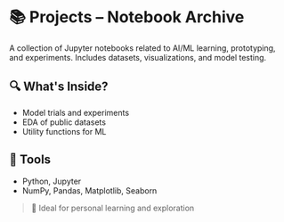 # 📚 Projects – Notebook Archive

A collection of Jupyter notebooks related to AI/ML learning, prototyping, and experiments. Includes datasets, visualizations, and model testing.

## 🔍 What's Inside?
- Model trials and experiments
- EDA of public datasets
- Utility functions for ML

## 💼 Tools
- Python, Jupyter
- NumPy, Pandas, Matplotlib, Seaborn

> 📂 Ideal for personal learning and exploration
